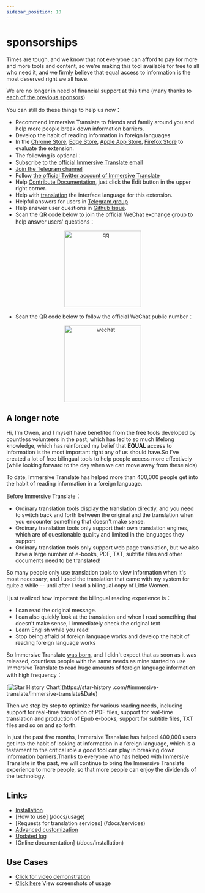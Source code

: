```yaml
---
sidebar_position: 10
---
```


# sponsorships

Times are tough, and we know that not everyone can afford to pay for more and more tools and content, so we're making this tool available for free to all who need it, and we firmly believe that equal access to information is the most deserved right we all have.

We are no longer in need of financial support at this time (many thanks to [each of the previous sponsors](/docs/thanks))

You can still do these things to help us now：

- Recommend Immersive Translate to friends and family around you and help more people break down information barriers.
- Develop the habit of reading information in foreign languages
- In the [Chrome Store](https://chrome.google.com/webstore/detail/immersive-translate/bpoadfkcbjbfhfodiogcnhhhpibjhbnh), [Edge Store](https://microsoftedge.microsoft.com/addons/detail/amkbmndfnliijdhojkpoglbnaaahippg), [Apple App Store](https://apps.apple.com/app/id6447957425), [Firefox Store](https://addons.mozilla.org/firefox/addon/immersive-translate/) to evaluate the extension.
- The following is optional：
- Subscribe to [the official Immersive Translate email](https://immersivetranslate.substack.com/)
- [Join the Telegram channel](https://t.me/immersivetranslate)
- Follow [the official Twitter account of Immersive Translate](https://twitter.com/immersivetran)
- Help [Contribute Documentation](https://immersivetranslate.com/), just click the Edit button in the upper right corner.
- Help with [translation](https://crowdin.com/project/immersive-translate) the interface language for this extension.
- Helpful answers for users in [Telegram group](https://t.me/+rq848Z09nehlOTgx)
- Help answer user questions in [Github Issue](https://github.com/immersive-translate/immersive-translate/issues).
- Scan the QR code below to join the official WeChat exchange group to help answer users' questions：

<div align="center">
<img src="https://s.immersivetranslate.com/static/official-static/assets/wechat-contact3.jpg" width="200" alt="qq"/>
</div>

- Scan the QR code below to follow the official WeChat public number：

<div align="center">
<img src="https://s.immersivetranslate.com/static/official-static/assets/wechat-qrcode.jpg" width="200" alt="wechat"/>
</div>

## A longer note

Hi, I'm Owen, and I myself have benefited from the free tools developed by countless volunteers in the past, which has led to so much lifelong knowledge, which has reinforced my belief that **EQUAL** access to information is the most important right any of us should have.So I've created a lot of free bilingual tools to help people access more effectively (while looking forward to the day when we can move away from these aids)

To date, Immersive Translate has helped more than 400,000 people get into the habit of reading information in a foreign language.

Before Immersive Translate：

- Ordinary translation tools display the translation directly, and you need to switch back and forth between the original and the translation when you encounter something that doesn't make sense.
- Ordinary translation tools only support their own translation engines, which are of questionable quality and limited in the languages they support
- Ordinary translation tools only support web page translation, but we also have a large number of e-books, PDF, TXT, subtitle files and other documents need to be translated!

So many people only use translation tools to view information when it's most necessary, and I used the translation that came with my system for quite a while -- until after I read a bilingual copy of Little Women.

I just realized how important the bilingual reading experience is：

- I can read the original message.
- I can also quickly look at the translation and when I read something that doesn't make sense, I immediately check the original text
- Learn English while you read!
- Stop being afraid of foreign language works and develop the habit of reading foreign language works

So Immersive Translate [was born](https://twitter.com/OwenYoungZh/status/1588792579596111872), and I didn't expect that as soon as it was released, countless people with the same needs as mine started to use Immersive Translate to read huge amounts of foreign language information with high frequency：

[![Star History Chart](https://api.star-history.com/svg?repos=immersive-translate/immersive-translate\&type=Date)](https://star-history .com/#immersive-translate/immersive-translate\&Date)

Then we step by step to optimize for various reading needs, including support for real-time translation of PDF files, support for real-time translation and production of Epub e-books, support for subtitle files, TXT files and so on and so forth.

In just the past five months, Immersive Translate has helped 400,000 users get into the habit of looking at information in a foreign language, which is a testament to the critical role a good tool can play in breaking down information barriers.Thanks to everyone who has helped with Immersive Translate in the past, we will continue to bring the Immersive Translate experience to more people, so that more people can enjoy the dividends of the technology.

## Links

- [Installation](/docs/installation)
- [How to use] (/docs/usage)
- [Requests for translation services] (/docs/services)
- [Advanced customization](/docs/advanced)
- [Updated log](/docs/CHANGELOG)
- [Online documentation] (/docs/installation)

## Use Cases

- [Click for video demonstration](https://www.youtube.com/watch?v=sQevumpUprc)
- [Click here](/docs/usecase) View screenshots of usage
